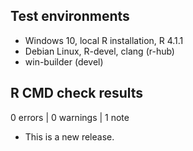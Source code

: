 ## Test environments

* Windows 10, local R installation, R 4.1.1
* Debian Linux, R-devel, clang (r-hub)
* win-builder (devel)

## R CMD check results

0 errors | 0 warnings | 1 note

* This is a new release.
